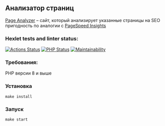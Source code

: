 ## Анализатор страниц

[Page Analyzer](https://php-project-9-hivi.onrender.com/) – сайт, который анализирует указанные страницы на SEO пригодность по аналогии с [PageSpeed Insights](https://pagespeed.web.dev/)

### Hexlet tests and linter status:
[![Actions Status](https://github.com/aldmarinka/php-project-9/actions/workflows/hexlet-check.yml/badge.svg)](https://github.com/aldmarinka/php-project-9/actions)
[![PHP Status](https://github.com/aldmarinka/php-project-9/actions/workflows/php.yml/badge.svg)](https://github.com/aldmarinka/php-project-9/actions)
[![Maintainability](https://api.codeclimate.com/v1/badges/b8a11545e4fc41d65433/maintainability)](https://codeclimate.com/github/aldmarinka/php-project-9/maintainability)

### Требования:

PHP версии 8 и выше

### Установка

```make install```

### Запуск

```make start```